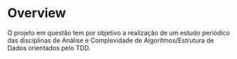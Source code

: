 # Overview
<p>
  O projeto em questão tem por objetivo a realização de um estudo periódico das disciplinas de Análise e Complexidade de Algoritmos/Estrutura de Dados orientados pelo TDD.
</p>

